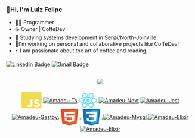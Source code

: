 ### 🎇Hi, I'm Luiz Felipe
- 👨‍💻 Programmer
- ☕  Owner | CoffeDev
- 🌱 Studying systems development in Senai/North-Joinville
- 📡I'm working on personal and collaborative projects like CoffeDev!
- ⚡ I am passionate about the art of coffee and reading...
 
[![Linkedin Badge](https://img.shields.io/badge/-Luiz%20Felipe-6633cc?style=flat-square&logo=Linkedin&logoColor=white&link=https://br.linkedin.com/in/luiz-felipe-warmling-amadeu-752692211)](https://br.linkedin.com/in/luiz-felipe-warmling-amadeu-752692211) 
[![Gmail Badge](https://img.shields.io/badge/-luizfelipewarmling@gmail.com-6633cc?style=flat-square&logo=Gmail&logoColor=white&link=mailto:diego.schell.f@gmail.com)](mailto:luizfelipewarmling@gmail.com)


##
<div align ="center">
  <a href="https://github.com/Amad3eu">
  <img height="160em" src="https://github-readme-stats.vercel.app/api?username=Amad3eu&show_icons=true&theme=react&include_all_commits=true&count_private=true"/>
    </div>


  
  <div align="center"
       style="display: inline_block"><br>
     <img align="center" alt="Amadeu-Js" height="45" width="55" src="https://raw.githubusercontent.com/devicons/devicon/master/icons/javascript/javascript-plain.svg">
    <img align="center" alt=Amadeu-Ts height="45" width="55" src="https://cdn.jsdelivr.net/gh/devicons/devicon/icons/typescript/typescript-original.svg" />
      <img align="center" alt="Amadeu-React" height="45" width="50" src="https://raw.githubusercontent.com/devicons/devicon/master/icons/react/react-original.svg">
          <img align="center" alt="Amadeu-Next" height="45" width="55" src="https://cdn.jsdelivr.net/gh/devicons/devicon/icons/nextjs/nextjs-original.svg">
         <img align="center" alt=Amadeu-Jest height="45" width="55" src="https://cdn.jsdelivr.net/gh/devicons/devicon/icons/jest/jest-plain.svg" />
    <img align="center" alt=Amadeu-Gastby height="45" width="55" src="https://cdn.jsdelivr.net/gh/devicons/devicon/icons/gatsby/gatsby-original.svg" />
  <img align="center" alt="Amadeu-HTML" height="45" width="55" src="https://raw.githubusercontent.com/devicons/devicon/master/icons/html5/html5-original.svg">
  <img align="center" alt="Amadeu-CSS" height="45" width="55" src="https://raw.githubusercontent.com/devicons/devicon/master/icons/css3/css3-original.svg">
 <img align="center" alt="Amadeu-Mysql" height="45" width="55" src="https://cdn.jsdelivr.net/gh/devicons/devicon/icons/mysql/mysql-plain.svg">
    <img align="center" alt=Amadeu-Elixir height="45" width="55" src="https://cdn.jsdelivr.net/gh/devicons/devicon/icons/elixir/elixir-original.svg" />
    <img align="center" alt=Amadeu-Elixir height="45" width="55" src="https://cdn.jsdelivr.net/gh/devicons/devicon/icons/docker/docker-plain.svg" />
    
  
</div>
  

##
  </div>


